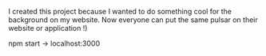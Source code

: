 I created this project because I wanted to do something cool for the background on my website. 
Now everyone can put the same pulsar on their website or application !)

npm start -> localhost:3000
